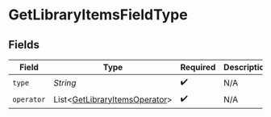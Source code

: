 # GetLibraryItemsFieldType


## Fields

| Field                                                                                | Type                                                                                 | Required                                                                             | Description                                                                          | Example                                                                              |
| ------------------------------------------------------------------------------------ | ------------------------------------------------------------------------------------ | ------------------------------------------------------------------------------------ | ------------------------------------------------------------------------------------ | ------------------------------------------------------------------------------------ |
| `type`                                                                               | *String*                                                                             | :heavy_check_mark:                                                                   | N/A                                                                                  | tag                                                                                  |
| `operator`                                                                           | List\<[GetLibraryItemsOperator](../../models/operations/GetLibraryItemsOperator.md)> | :heavy_check_mark:                                                                   | N/A                                                                                  |                                                                                      |